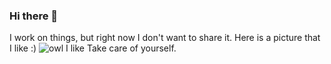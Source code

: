 ### Hi there 👋
I work on things, but right now I don't want to share it.
Here is a picture that I like :)
![owl I like](https://user-images.githubusercontent.com/65864282/95364743-7e97d980-08d1-11eb-8e7a-2916cd55bbf1.jpg)
Take care of yourself.
